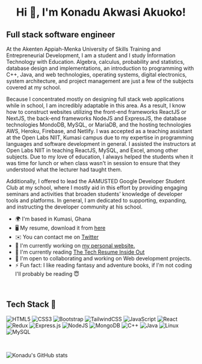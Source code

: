 <h1 align="center">Hi 👋, I'm Konadu Akwasi Akuoko!</h1>

Full stack software engineer
-----------------------------------------------------

At the Akenten Appiah-Menka University of Skills Training and Entrepreneurial Development, I am a student and I study Information Technology with Education. Algebra, calculus, probability and statistics, database design and implementations, an introduction to programming with C++, Java, and web technologies, operating systems, digital electronics, system architecture, and project management are just a few of the subjects covered at my school.

Because I concentrated mostly on designing full stack web applications while in school, I am incredibly adaptable in this area. As a result, I know how to construct websites utilizing the front-end frameworks ReactJS or NextJS, the back-end frameworks NodeJS and ExpressJS, the database technologies MondoDB, MySQL, or MariaDB, and the hosting technologies AWS, Heroku, Firebase, and Netlify. I was accepted as a teaching assistant at the Open Labs NIIT, Kumasi campus due to my expertise in programming languages and software development in general. I assisted the instructors at Open Labs NIIT in teaching ReactJS, MySQL, and Excel, among other subjects. Due to my love of education, I always helped the students when it was time for lunch or when class wasn't in session to ensure that they understood what the lecturer had taught them.

Additionally, I offered to lead the AAMUSTED Google Developer Student Club at my school, where I mostly aid in this effort by providing engaging seminars and activities that broaden students' knowledge of developer tools and platforms. In general, I am dedicated to supporting, expanding, and instructing the developer community at his school.

* 🌍  I'm based in Kumasi, Ghana
* 🖥️  My resume, download it from [here](https://drive.google.com/file/d/1aeFZkRx1IZGdTM_akQEdvaODeGLhXrj3/view?usp=sharing)
* ✉️  You can contact me on [Twitter](https://twitter.com/akuoko_konadu)
* 🚀  I'm currently working on [my personal website.](https://konadu.netlify.app)
* 🧠  I'm currently reading [The Tech Resume Inside Out](https://thetechresume.com/)
* 🤝  I'm open to collaborating and working on Web development projects.
* ⚡   Fun fact: I like reading fantasy and adventure books, if I'm not coding I'll probably be reading 😇

<br>

## Tech Stack 🚀
![HTML5](https://img.shields.io/badge/html5-%23E34F26.svg?style=for-the-badge&logo=html5&logoColor=white)
![CSS3](https://img.shields.io/badge/css3-%231572B6.svg?style=for-the-badge&logo=css3&logoColor=white)
![Bootstrap](https://img.shields.io/badge/bootstrap-%23563D7C.svg?style=for-the-badge&logo=bootstrap&logoColor=white)
![TailwindCSS](https://img.shields.io/badge/tailwindcss-%2338B2AC.svg?style=for-the-badge&logo=tailwind-css&logoColor=white)
![JavaScript](https://img.shields.io/badge/javascript-%23323330.svg?style=for-the-badge&logo=javascript&logoColor=%23F7DF1E)
![React](https://img.shields.io/badge/react-%2320232a.svg?style=for-the-badge&logo=react&logoColor=%2361DAFB)
![Redux](https://img.shields.io/badge/redux-%23593d88.svg?style=for-the-badge&logo=redux&logoColor=white)
![Express.js](https://img.shields.io/badge/express.js-%23404d59.svg?style=for-the-badge&logo=express&logoColor=%2361DAFB)
![NodeJS](https://img.shields.io/badge/node.js-6DA55F?style=for-the-badge&logo=node.js&logoColor=white)
![MongoDB](https://img.shields.io/badge/MongoDB-%234ea94b.svg?style=for-the-badge&logo=mongodb&logoColor=white)
![C++](https://img.shields.io/badge/c++-%2300599C.svg?style=for-the-badge&logo=c%2B%2B&logoColor=white)
![Java](https://img.shields.io/badge/java-%23ED8B00.svg?style=for-the-badge&logo=java&logoColor=white)
![Linux](https://img.shields.io/badge/Linux-FCC624?style=for-the-badge&logo=linux&logoColor=black)
![MySQL](https://img.shields.io/badge/MySQL-%23563D7C.svg?style=for-the-badge&logo=mysql&logoColor=white)

<br>

![Konadu's GitHub stats](https://github-readme-stats.vercel.app/api?username=Konadu-Akwasi-Akuoko&count_private=true&show_icons=true)
